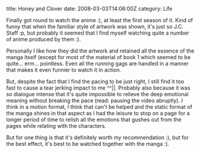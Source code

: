 title: Honey and Clover
date: 2008-03-03T14:06:00Z
category: Life

Finally got round to watch the anime :), at least the first season of it. Kind of funny that when the familiar style of artwork was shown, it's just so J.C. Staff :p, but probably it seemed that I find myself watching quite a number of anime produced by them :).

Personally I like how they did the artwork and retained all the essence of the manga itself (except for most of the material of book 1 which seemed to be quite… erm… pointless. Even all the running gags are handled in a manner that makes it even funnier to watch it in action.

But, despite the fact that I find the pacing to be just right, I still find it too fast to cause a tear jerking impact to me ^^||. Probably also because it was so dialogue intense that it's quite impossible to relieve the deep emotional meaning without breaking the pace (read: pausing the video abruptly). I think in a motion format, I think that can't be helped and the static format of the manga shines in that aspect as I had the leisure to stop on a page for a longer period of time to relish all the emotions that gushes out from the pages while relating with the characters.

But for one thing is that it's definitely worth my recommendation :), but for the best effect, it's best to be watched together with the manga :).
